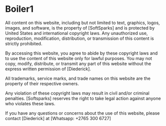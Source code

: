 # Boiler1

All content on this website, including but not limited to text, graphics, logos, images, and software, is the property of [SoftSparks] and is protected by United States and international copyright laws. Any unauthorized use, reproduction, modification, distribution, or transmission of this content is strictly prohibited.

By accessing this website, you agree to abide by these copyright laws and to use the content of this website only for lawful purposes. You may not copy, modify, distribute, or transmit any part of this website without the express written permission of [Diederick].

All trademarks, service marks, and trade names on this website are the property of their respective owners.

Any violation of these copyright laws may result in civil and/or criminal penalties. [Softsparks] reserves the right to take legal action against anyone who violates these laws.

If you have any questions or concerns about the use of this website, please contact [Diederick] at [Whatsapp: +2765 300 6727]
